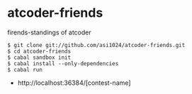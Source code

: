 # atcoder-friends
firends-standings of atcoder

```
$ git clone git://github.com/asi1024/atcoder-friends.git
$ cd atcoder-friends
$ cabal sandbox init
$ cabal install --only-dependencies
$ cabal run
```

- http://localhost:36384/[contest-name]
